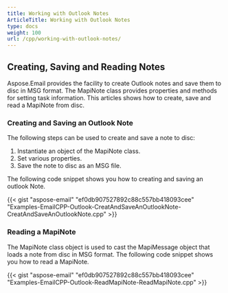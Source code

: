 ```yaml
---
title: Working with Outlook Notes
ArticleTitle: Working with Outlook Notes
type: docs
weight: 100
url: /cpp/working-with-outlook-notes/
---
```


## **Creating, Saving and Reading Notes**
Aspose.Email provides the facility to create Outlook notes and save them to disc in MSG format. The MapiNote class provides properties and methods for setting task information. This articles shows how to create, save and read a MapiNote from disc.
### **Creating and Saving an Outlook Note**
The following steps can be used to create and save a note to disc:

1. Instantiate an object of the MapiNote class.
1. Set various properties.
1. Save the note to disc as an MSG file.

The following code snippet shows you how to creating and saving an outlook Note.



{{< gist "aspose-email" "ef0db907527892c88c557bb418093cee" "Examples-EmailCPP-Outlook-CreatAndSaveAnOutlookNote-CreatAndSaveAnOutlookNote.cpp" >}}
### **Reading a MapiNote**
The MapiNote class object is used to cast the MapiMessage object that loads a note from disc in MSG format. The following code snippet shows you how to read a MapiNote.



{{< gist "aspose-email" "ef0db907527892c88c557bb418093cee" "Examples-EmailCPP-Outlook-ReadMapiNote-ReadMapiNote.cpp" >}}
